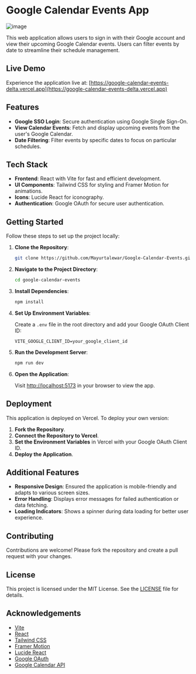 # Google Calendar Events App
![image](https://github.com/user-attachments/assets/e0300ae5-c867-4599-8923-477aee5588f1)

This web application allows users to sign in with their Google account and view their upcoming Google Calendar events. Users can filter events by date to streamline their schedule management.

## Live Demo

Experience the application live at: [https://google-calendar-events-delta.vercel.app](https://google-calendar-events-delta.vercel.app)

## Features

- **Google SSO Login**: Secure authentication using Google Single Sign-On.
- **View Calendar Events**: Fetch and display upcoming events from the user's Google Calendar.
- **Date Filtering**: Filter events by specific dates to focus on particular schedules.

## Tech Stack

- **Frontend**: React with Vite for fast and efficient development.
- **UI Components**: Tailwind CSS for styling and Framer Motion for animations.
- **Icons**: Lucide React for iconography.
- **Authentication**: Google OAuth for secure user authentication.

## Getting Started

Follow these steps to set up the project locally:

1. **Clone the Repository**:

   ```bash
   git clone https://github.com/Mayurtalewar/Google-Calendar-Events.git
   ```

2. **Navigate to the Project Directory**:

   ```bash
   cd google-calendar-events
   ```

3. **Install Dependencies**:

   ```bash
   npm install
   ```

4. **Set Up Environment Variables**:

   Create a `.env` file in the root directory and add your Google OAuth Client ID:

   ```env
   VITE_GOOGLE_CLIENT_ID=your_google_client_id
   ```

5. **Run the Development Server**:

   ```bash
   npm run dev
   ```

6. **Open the Application**:

   Visit [http://localhost:5173](http://localhost:5173) in your browser to view the app.

## Deployment

This application is deployed on Vercel. To deploy your own version:

1. **Fork the Repository**.
2. **Connect the Repository to Vercel**.
3. **Set the Environment Variables** in Vercel with your Google OAuth Client ID.
4. **Deploy the Application**.

## Additional Features

- **Responsive Design**: Ensured the application is mobile-friendly and adapts to various screen sizes.
- **Error Handling**: Displays error messages for failed authentication or data fetching.
- **Loading Indicators**: Shows a spinner during data loading for better user experience.

## Contributing

Contributions are welcome! Please fork the repository and create a pull request with your changes.

## License

This project is licensed under the MIT License. See the [LICENSE](LICENSE) file for details.

## Acknowledgements

- [Vite](https://vitejs.dev/)
- [React](https://reactjs.org/)
- [Tailwind CSS](https://tailwindcss.com/)
- [Framer Motion](https://www.framer.com/motion/)
- [Lucide React](https://lucide.dev/docs/lucide-react)
- [Google OAuth](https://developers.google.com/identity/protocols/oauth2)
- [Google Calendar API](https://developers.google.com/calendar)

